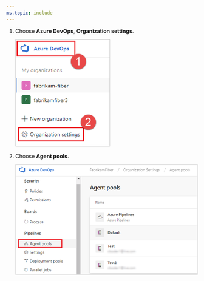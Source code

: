 ```yaml
---
ms.topic: include
---
```


1. Choose **Azure DevOps**, **Organization settings**.

   ![Organization settings](../../_img/agent-pools-tab/organization-settings.png)

1. Choose **Agent pools**.

   ![Choose Manage pools](../../_img/agent-pools-tab/agent-pools.png)
